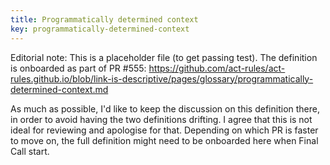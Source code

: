 ```yaml
---
title: Programmatically determined context
key: programmatically-determined-context
---
```


Editorial note:
This is a placeholder file (to get passing test). The definition is onboarded as part of PR #555:
https://github.com/act-rules/act-rules.github.io/blob/link-is-descriptive/pages/glossary/programmatically-determined-context.md

As much as possible, I'd like to keep the discussion on this definition there, in order to avoid having the two definitions drifting. I agree that this is not ideal for reviewing and apologise for that.
Depending on which PR is faster to move on, the full definition might need to be onboarded here when Final Call start.
